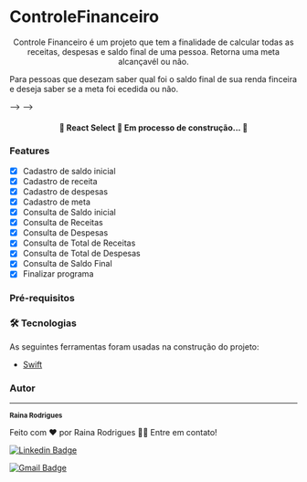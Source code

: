 # ControleFinanceiro

<p align="center">Controle Financeiro é um projeto que tem a finalidade de calcular todas as receitas, despesas e saldo final de uma pessoa. Retorna uma meta alcançavél ou nâo. </p>

<p aling="center">Para pessoas que desezam saber qual foi o saldo final de sua renda finceira e deseja saber se a meta foi ecedida ou não. </p>
 
 
<!--Tabela de conteúdos-->
<!--=================-->
<!--<!--ts-->-->
<!--   * [Sobre](# ControleFinanceiro)-->
<!--   * [Tabela de Conteudo](#tabela-de-conteudo)-->
<!--   * [Instalação](#instalacao)-->
<!--   * [Como usar](#como-usar)-->
<!--      * [Pre Requisitos](#pre-requisitos)-->
<!--      * [Local files](#local-files)-->
<!--      * [Remote files](#remote-files)-->
<!--      * [Multiple files](#multiple-files)-->
<!--      * [Combo](#combo)-->
<!--   * [Tests](#testes)-->
<!--   * [Tecnologias](#tecnologias)-->
<!--<!--te-->-->

<h4 align="center"> 
    🚧  React Select 🚀 Em processo de construção...  🚧
</h4>

### Features

- [x] Cadastro de saldo inicial
- [x] Cadastro de receita
- [x] Cadastro de despesas
- [x] Cadastro de meta
- [x] Consulta de Saldo inicial
- [x] Consulta de Receitas
- [x] Consulta de Despesas
- [x] Consulta de Total de Receitas
- [x] Consulta de Total de Despesas
- [x] Consulta de Saldo Final
- [x] Finalizar programa

<!--<h1 align="center">-->
<!--  <img alt="NextLevelWeek" title="#NextLevelWeek" src="./assets/banner.png" />-->
<!--</h1>-->

### Pré-requisitos

<!--Antes de começar, você vai precisar ter instalado em sua máquina as seguintes ferramentas:-->
<!--[swift](https://www.swift.org/download/). -->
<!--Além disto é bom ter um editor para trabalhar com o código como [Xcode](https://developer.apple.com/xcode/)-->
<!---->
<!--### 🎲 Rodando o Back End (servidor)-->

<!--```bash-->
<!--# Clone este repositório-->
<!--$ git clone <https://github.com/tgmarinho/nlw1>-->
<!---->
<!--# Acesse a pasta do projeto no terminal/cmd-->
<!--$ cd nlw1-->
<!---->
<!--# Vá para a pasta server-->
<!--$ cd server-->
<!---->
<!--# Instale as dependências-->
<!--$ npm install-->
<!---->
<!--# Execute a aplicação em modo de desenvolvimento-->
<!--$ npm run dev:server-->
<!---->
<!--# O servidor inciará na porta:3333 - acesse <http://localhost:3333>-->
<!--```-->

### 🛠 Tecnologias

As seguintes ferramentas foram usadas na construção do projeto:

- [Swift](https://www.swift.org/documentation/)

### Autor
---

<!--<a href="https://blog.rocketseat.com.br/author/thiago/">-->
<!-- <img style="border-radius: 50%;" src="https://avatars3.githubusercontent.com/u/380327?s=460&u=61b426b901b8fe02e12019b1fdb67bf0072d4f00&v=4" width="100px;" alt=""/>-->
<!-- <br />-->
 <sub><b>Raina Rodrigues</b></sub></a> 
<!-- <a href="https://blog.rocketseat.com.br/author/thiago//" title="Rocketseat">🚀</a>-->


Feito com ❤️ por Raina Rodrigues 👋🏽 Entre em contato!


[![Linkedin Badge](https://img.shields.io/badge/-Thiago-blue?style=flat-square&logo=Linkedin&logoColor=white&link=https://www.linkedin.com/in/tgmarinho/)](https://www.linkedin.com/in/tgmarinho/) 

[![Gmail Badge](https://img.shields.io/badge/-tgmarinho@gmail.com-c14438?style=flat-square&logo=Gmail&logoColor=white&link=mailto:tgmarinho@gmail.com)](mailto:tgmarinho@gmail.com)

